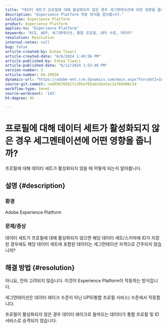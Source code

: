 ```yaml
---
title: "데이터 세트가 프로필에 대해 활성화되지 않은 경우 세그멘테이션에 어떤 영향을 줍니까?"
description: "Experience Platform 작동 방식을 알아봅니다."
solution: Experience Platform
product: Experience Platform
applies-to: "Experience Platform"
keywords: "KCS, AEP, 세그멘테이션, 통합 프로필, UPS 수준, 데이터"
resolution: Resolution
internal-notes: null
bug: false
article-created-by: Eshaa Tiwari
article-created-date: "6/6/2024 1:49:56 PM"
article-published-by: Eshaa Tiwari
article-published-date: "6/12/2024 1:52:46 PM"
version-number: 5
article-number: KA-19926
dynamics-url: "https://adobe-ent.crm.dynamics.com/main.aspx?forceUCI=1&pagetype=entityrecord&etn=knowledgearticle&id=d14d60a7-0b24-ef11-840a-0022480bc6eb"
source-git-commit: ced694705b17c205ef65abd1ba5ac3a766d08c34
workflow-type: tm+mt
source-wordcount: '143'
ht-degree: 4%

---
```


# 프로필에 대해 데이터 세트가 활성화되지 않은 경우 세그멘테이션에 어떤 영향을 줍니까?


프로필에 대해 데이터 세트가 활성화되지 않을 때 어떻게 되는지 알아봅니다.

## 설명 {#description}


### 환경

Adobe Experience Platform

### 문제/증상

데이터 세트가 프로필에 대해 활성화되지 않으면 해당 데이터 세트/스키마에 ID가 지정된 경우에도 해당 데이터 세트에 포함된 데이터는 세그먼테이션 자격으로 간주되지 않습니까?


## 해결 방법 {#resolution}


아니요, 전혀 고려되지 않습니다. 이것이 Experience Platform이 작동하는 방식입니다.

세그먼테이션은 데이터 레이크 수준이 아닌 UPS(통합 프로필 서비스) 수준에서 작동합니다.

프로필이 활성화되지 않은 경우 데이터 레이크로 들어오는 데이터가 통합 프로필 및 ID 서비스로 승격되지 않습니다.
